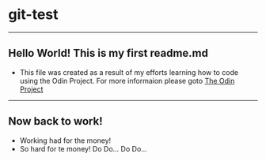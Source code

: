 # git-test
---
## Hello World! This is my first readme.md
- This file was created as a result of my efforts learning how to code using the Odin Project. For more informaion please goto [The Odin Project](https://theodinproject.com/)
--- 
## Now back to work!
- Working had for the money!
- So hard for te money! Do Do... Do Do...